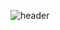 
![header](https://capsule-render.vercel.app/api?type=waving&color=00ffff&height=200&section=header&text=Hi%2C%20%20I'm%20%20Ryan.%20Thanks%20%20for%20%20visiting%20%20my%20%20page!&fontSize=30&fontColor=0033cc)


<!--
**ryanosu/ryanosu** is a ✨ _special_ ✨ repository because its `README.md` (this file) appears on your GitHub profile.

Here are some ideas to get you started:

- 🔭 I’m currently working on ...
- 🌱 I’m currently learning ...
- 👯 I’m looking to collaborate on ...
- 🤔 I’m looking for help with ...
- 💬 Ask me about ...
- 📫 How to reach me: ...
- 😄 Pronouns: ...
- ⚡ Fun fact: ...
-->
